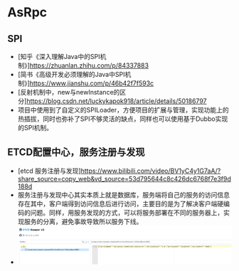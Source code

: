 # AsRpc
## SPI
- [知乎《深入理解Java中的SPI机制》]<https://zhuanlan.zhihu.com/p/84337883>
- [简书《高级开发必须理解的Java中SPI机制》]<https://www.jianshu.com/p/46b42f7f593c>
- [反射机制中，new与newInstance的区分]<https://blog.csdn.net/luckykapok918/article/details/50186797>
-  项目中使用到了自定义的SPILoader，方便项目的扩展与管理，实现功能上的热插拔，同时也弥补了SPI不够灵活的缺点，同样也可以使用基于Dubbo实现的SPI机制。
## ETCD配置中心，服务注册与发现
- [etcd 服务注册与发现]<https://www.bilibili.com/video/BV1yC4y1G7aA/?share_source=copy_web&vd_source=53d795644c8c426dc6768f7e3f9d188d>
- 服务注册与发现中心其实本质上就是数据库，服务端将自己的服务的访问信息存在其中，客户端得到访问信息后进行访问，主要目的是为了解决客户端硬编码的问题。同样，用服务发现的方式，可以将服务部署在不同的服务器上，实现服务的分离，避免事故导致所以服务下线。
- ![img.png](img.png)